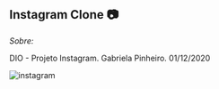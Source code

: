 ## Instagram Clone :camera:



*Sobre:*

DIO - Projeto Instagram. Gabriela Pinheiro. 01/12/2020

![instagram](https://imgur.com/a/6y6x0NS)

